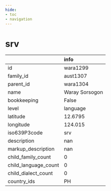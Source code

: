 ```yaml
---
hide:
- toc
- navigation
---
```

# srv
|                      | info           |
|:---------------------|:---------------|
| id                   | wara1299       |
| family_id            | aust1307       |
| parent_id            | wara1304       |
| name                 | Waray Sorsogon |
| bookkeeping          | False          |
| level                | language       |
| latitude             | 12.6795        |
| longitude            | 124.015        |
| iso639P3code         | srv            |
| description          | nan            |
| markup_description   | nan            |
| child_family_count   | 0              |
| child_language_count | 0              |
| child_dialect_count  | 0              |
| country_ids          | PH             |